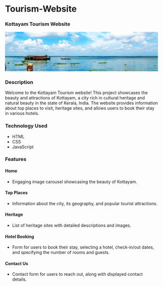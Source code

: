 # Tourism-Website

### Kottayam Tourism Website

![Project Image](k17.webp)

### Description

Welcome to the Kottayam Tourism website! This project showcases the beauty and attractions of Kottayam, a city rich in cultural heritage and natural beauty in the state of Kerala, India. The website provides information about top places to visit, heritage sites, and allows users to book their stay in various hotels.

### Technology Used

- HTML
- CSS
- JavaScript

### Features

#### Home
- Engaging image carousel showcasing the beauty of Kottayam.

#### Top Places
- Information about the city, its geography, and popular tourist attractions.
  
#### Heritage
- List of heritage sites with detailed descriptions and images.

#### Hotel Booking
- Form for users to book their stay, selecting a hotel, check-in/out dates, and specifying the number of rooms and guests.

#### Contact Us
- Contact form for users to reach out, along with displayed contact details.


